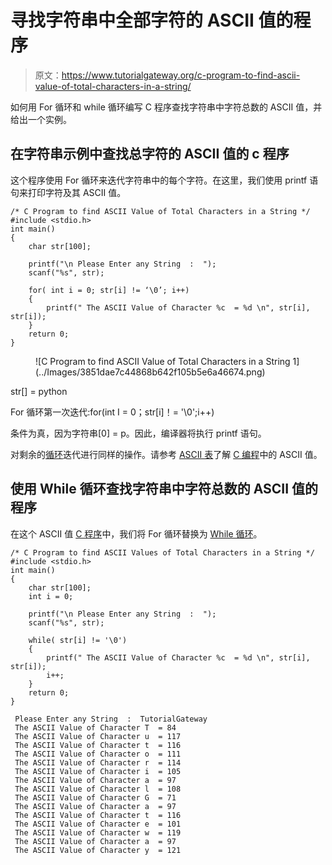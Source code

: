 # 寻找字符串中全部字符的 ASCII 值的程序

> 原文：<https://www.tutorialgateway.org/c-program-to-find-ascii-value-of-total-characters-in-a-string/>

如何用 For 循环和 while 循环编写 C 程序查找字符串中字符总数的 ASCII 值，并给出一个实例。

## 在字符串示例中查找总字符的 ASCII 值的 c 程序

这个程序使用 For 循环来迭代字符串中的每个字符。在这里，我们使用 printf 语句来打印字符及其 ASCII 值。

```
/* C Program to find ASCII Value of Total Characters in a String */
#include <stdio.h>
int main()
{
    char str[100];

    printf("\n Please Enter any String  :  ");
    scanf("%s", str);

    for( int i = 0; str[i] != ‘\0’; i++)
    {
        printf(" The ASCII Value of Character %c  = %d \n", str[i], str[i]);
    }
    return 0;
}
```

<figure class="wp-block-image">![C Program to find ASCII Value of Total Characters in a String 1](../Images/3851dae7c44868b642f105b5e6a46674.png)</figure>

str[] = python

For 循环第一次迭代:for(int I = 0；str[i]！= '\0';i++)

条件为真，因为字符串[0] = p。因此，编译器将执行 printf 语句。

对剩余的[循环](https://www.tutorialgateway.org/for-loop-in-c-programming/)迭代进行同样的操作。请参考 [ASCII 表](https://www.tutorialgateway.org/ascii-table/)了解 [C 编程](https://www.tutorialgateway.org/c-programming/)中的 ASCII 值。

## 使用 While 循环查找字符串中字符总数的 ASCII 值的程序

在这个 ASCII 值 [C 程序](https://www.tutorialgateway.org/c-programming-examples/)中，我们将 For 循环替换为 [While 循环](https://www.tutorialgateway.org/while-loop-in-c/)。

```
/* C Program to find ASCII Values of Total Characters in a String */
#include <stdio.h>
int main()
{
    char str[100];
    int i = 0;

    printf("\n Please Enter any String  :  ");
    scanf("%s", str);

    while( str[i] != '\0')
    {
        printf(" The ASCII Value of Character %c  = %d \n", str[i], str[i]);
        i++;
    }
    return 0;
}
```

```
 Please Enter any String  :  TutorialGateway
 The ASCII Value of Character T  = 84 
 The ASCII Value of Character u  = 117 
 The ASCII Value of Character t  = 116 
 The ASCII Value of Character o  = 111 
 The ASCII Value of Character r  = 114 
 The ASCII Value of Character i  = 105 
 The ASCII Value of Character a  = 97 
 The ASCII Value of Character l  = 108 
 The ASCII Value of Character G  = 71 
 The ASCII Value of Character a  = 97 
 The ASCII Value of Character t  = 116 
 The ASCII Value of Character e  = 101 
 The ASCII Value of Character w  = 119 
 The ASCII Value of Character a  = 97 
 The ASCII Value of Character y  = 121 
```